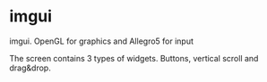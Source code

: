 imgui
=====

imgui. OpenGL for graphics and Allegro5 for input

The screen contains 3 types of widgets. Buttons, vertical scroll and drag&drop.
